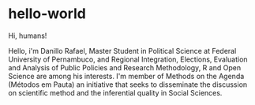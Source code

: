 # hello-world

Hi, humans!

Hello, i'm Danillo Rafael, Master Student in Political Science at Federal University of Pernambuco, and Regional Integration, Elections, Evaluation and Analysis of Public Policies and Research Methodology, R and Open Science are among his interests.
I'm member of Methods on the Agenda (Métodos em Pauta) an initiative that seeks to disseminate the discussion on scientific method and the inferential quality in Social Sciences.
